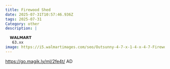 ```yaml
---
title: Firewood Shed
date: 2025-07-31T10:57:46.936Z
tags: 2025-07-31
Category: other
description: |
  
  𝗪𝗔𝗟𝗠𝗔𝗥𝗧 
   63.xx
image: https://i5.walmartimages.com/seo/Outsunny-4-7-x-1-4-x-4-7-Firewood-Shed-Galvanized-Steel-Log-Storage-Shed-with-Rubberized-Edge-for-Safety_869c2969-5381-47ad-85e5-3ae783ec11f7.3ba4ca021f7d4f93ee2edf83eb41fdbb.jpeg?odnHeight=573&odnWidth=573&odnBg=FFFFFF
---
```

https://go.magik.ly/ml/2fe4t/
AD